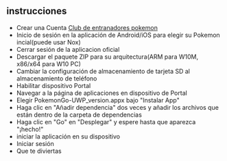 ## instrucciones	

 - Crear una Cuenta [Club de entranadores pokemon](https://www.pokemon.com/us/pokemon-trainer-club/caslogin)
 - Inicio de sesión en la aplicación de Android/iOS para elegir su Pokemon incial(puede usar Nox)
 - Cerrar sesión de la aplicacion oficial 
 - Descargar el paquete ZIP para su arquitectura(ARM para W10M, x86/x64 para W10 PC)
 - Cambiar la configuración de almacenamiento de tarjeta SD al almacenamiento de teléfono
 - Habilitar dispositivo Portal
 - Navegar a la página de aplicaciones en dispositivo de Portal
 - Elegir PokemonGo-UWP_version.appx bajo "Instalar App"
 - Haga clic en "Añadir dependencia" dos veces y añadir los archivos que están dentro de la carpeta de dependencias
 - Haga clic en "Go" en "Desplegar" y espere hasta que aparezca "¡hecho!"
 - iniciar la aplicación en su dispositivo
 - Iniciar sesión
 - Que te diviertas